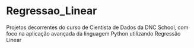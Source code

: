 # Regressao_Linear
Projetos decorrentes do curso de Cientista de Dados da DNC School, com foco na aplicação avançada da linguagem Python utilizando Regressão Linear
